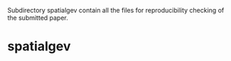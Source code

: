 Subdirectory spatialgev contain all the files for reproducibility checking of the submitted paper.
# spatialgev
